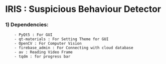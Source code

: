 # IRIS : Suspicious Behaviour Detector

### 1) Dependencies:
        - PyQt5 : For GUI
        - qt-materials : For Setting Theme for GUI
        - OpenCV : For Computer Vision
        - firebase_admin : For Connecting with cloud database
        - av : Reading Video Frame 
        - tqdm : for progress bar
        
